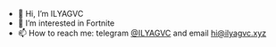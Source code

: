 - 👋 Hi, I’m ILYAGVC
- 👀 I’m interested in Fortnite
- 📫 How to reach me: 
telegram [@ILYAGVC](https://t.me/ilyagvc) and 
email hi@ilyagvc.xyz

<!---
ILYAGVC/ILYAGVC is a ✨ special ✨ repository because its `README.md` (this file) appears on your GitHub profile.
You can click the Preview link to take a look at your changes.
--->
